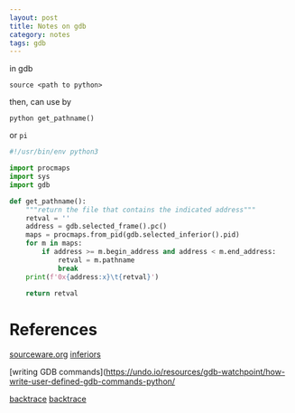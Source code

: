 ```yaml
---
layout: post
title: Notes on gdb
category: notes
tags: gdb
---
```


in gdb
```
source <path to python>
```

then, can use by
```
python get_pathname()
```

or `pi`

```python
#!/usr/bin/env python3

import procmaps
import sys
import gdb

def get_pathname():
    """return the file that contains the indicated address"""
    retval = ''
    address = gdb.selected_frame().pc()
    maps = procmaps.from_pid(gdb.selected_inferior().pid)
    for m in maps:
        if address >= m.begin_address and address < m.end_address:
            retval = m.pathname
            break
    print(f'0x{address:x}\t{retval}')

    return retval
```

# References

[sourceware.org](https://sourceware.org/gdb/onlinedocs/gdb/Python-API.html#Python-API)
[inferiors](https://sourceware.org/gdb/onlinedocs/gdb/Inferiors-In-Python.html#Inferiors-In-Python)

[writing GDB commands](https://undo.io/resources/gdb-watchpoint/how-write-user-defined-gdb-commands-python/

[backtrace](https://github.com/jefftrull/gdb_python_api/blob/master/gdb_util/backtrace.py)
[backtrace](https://medium.com/@mshockwave/writing-a-gdb-frame-filter-43bef88c9a53)
